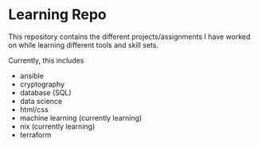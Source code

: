 # Learning Repo

This repository contains the different projects/assignments I have worked on while learning different tools and skill sets.

Currently, this includes
- ansible
- cryptography
- database (SQL)
- data science
- html/css
- machine learning (currently learning)
- nix (currently learning)
- terraform